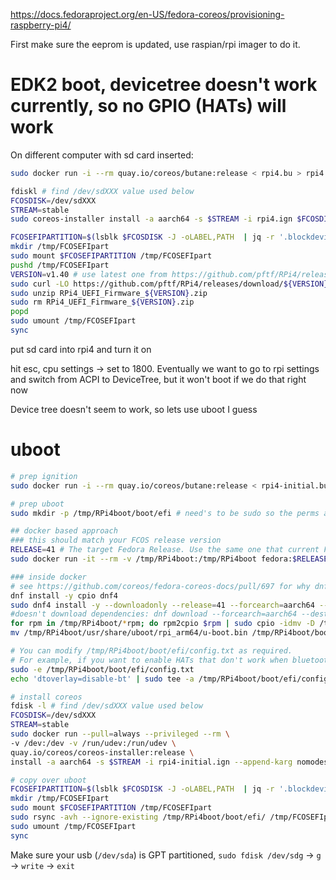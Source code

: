 https://docs.fedoraproject.org/en-US/fedora-coreos/provisioning-raspberry-pi4/

First make sure the eeprom is updated, use raspian/rpi imager to do it.

# EDK2 boot, devicetree doesn't work currently, so no GPIO (HATs) will work

On different computer with sd card inserted:
```sh
sudo docker run -i --rm quay.io/coreos/butane:release < rpi4.bu > rpi4.ign

fdiskl # find /dev/sdXXX value used below
FCOSDISK=/dev/sdXXX
STREAM=stable
sudo coreos-installer install -a aarch64 -s $STREAM -i rpi4.ign $FCOSDISK

FCOSEFIPARTITION=$(lsblk $FCOSDISK -J -oLABEL,PATH  | jq -r '.blockdevices[] | select(.label == "EFI-SYSTEM")'.path)
mkdir /tmp/FCOSEFIpart
sudo mount $FCOSEFIPARTITION /tmp/FCOSEFIpart
pushd /tmp/FCOSEFIpart
VERSION=v1.40 # use latest one from https://github.com/pftf/RPi4/releases
sudo curl -LO https://github.com/pftf/RPi4/releases/download/${VERSION}/RPi4_UEFI_Firmware_${VERSION}.zip
sudo unzip RPi4_UEFI_Firmware_${VERSION}.zip
sudo rm RPi4_UEFI_Firmware_${VERSION}.zip
popd
sudo umount /tmp/FCOSEFIpart
sync
```

put sd card into rpi4 and turn it on

hit esc, cpu settings -> set to 1800. Eventually we want to go to rpi settings and switch from ACPI to DeviceTree, but it won't boot if we do that right now

Device tree doesn't seem to work, so lets use uboot I guess

# uboot

```sh
# prep ignition
sudo docker run -i --rm quay.io/coreos/butane:release < rpi4-initial.bu > rpi4-initial.ign

# prep uboot
sudo mkdir -p /tmp/RPi4boot/boot/efi # need's to be sudo so the perms are correct

## docker based approach
### this should match your FCOS release version
RELEASE=41 # The target Fedora Release. Use the same one that current FCOS is based on.
sudo docker run -it --rm -v /tmp/RPi4boot:/tmp/RPi4boot fedora:$RELEASE /bin/bash

### inside docker
# see https://github.com/coreos/fedora-coreos-docs/pull/697 for why dnf4
dnf install -y cpio dnf4
sudo dnf4 install -y --downloadonly --release=41 --forcearch=aarch64 --destdir=/tmp/RPi4boot/ uboot-images-armv8 bcm283x-firmware bcm283x-overlays
#doesn't download dependencies: dnf download --forcearch=aarch64 --destdir=/tmp/RPi4boot/ uboot-images-armv8 bcm283x-firmware bcm283x-overlays
for rpm in /tmp/RPi4boot/*rpm; do rpm2cpio $rpm | sudo cpio -idmv -D /tmp/RPi4boot/; done
mv /tmp/RPi4boot/usr/share/uboot/rpi_arm64/u-boot.bin /tmp/RPi4boot/boot/efi/rpi-u-boot.bin

# You can modify /tmp/RPi4boot/boot/efi/config.txt as required.
# For example, if you want to enable HATs that don't work when bluetooth is enabled, add `dtoverlay=disable-bt` at the bottom.
sudo -e /tmp/RPi4boot/boot/efi/config.txt
echo 'dtoverlay=disable-bt' | sudo tee -a /tmp/RPi4boot/boot/efi/config.txt

# install coreos
fdisk -l # find /dev/sdXXX value used below
FCOSDISK=/dev/sdXXX
STREAM=stable
sudo docker run --pull=always --privileged --rm \
-v /dev:/dev -v /run/udev:/run/udev \
quay.io/coreos/coreos-installer:release \
install -a aarch64 -s $STREAM -i rpi4-initial.ign --append-karg nomodeset $FCOSDISK --save-partlabel var

# copy over uboot
FCOSEFIPARTITION=$(lsblk $FCOSDISK -J -oLABEL,PATH  | jq -r '.blockdevices[] | select(.label == "EFI-SYSTEM")'.path)
mkdir /tmp/FCOSEFIpart
sudo mount $FCOSEFIPARTITION /tmp/FCOSEFIpart
sudo rsync -avh --ignore-existing /tmp/RPi4boot/boot/efi/ /tmp/FCOSEFIpart/
sudo umount /tmp/FCOSEFIpart
sync
```

Make sure your usb (`/dev/sda`) is GPT partitioned, `sudo fdisk /dev/sdg` -> `g` -> `write` -> `exit`